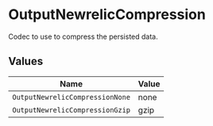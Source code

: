 # OutputNewrelicCompression

Codec to use to compress the persisted data.


## Values

| Name                            | Value                           |
| ------------------------------- | ------------------------------- |
| `OutputNewrelicCompressionNone` | none                            |
| `OutputNewrelicCompressionGzip` | gzip                            |